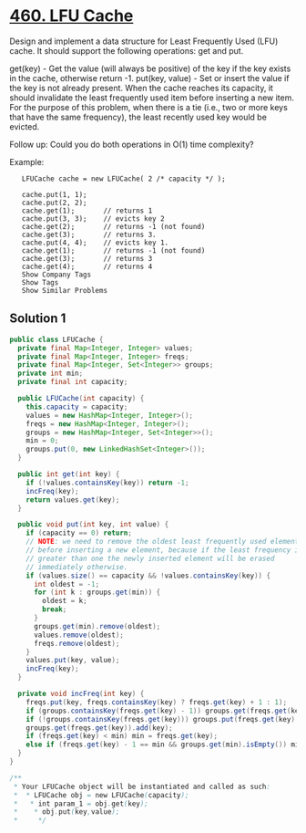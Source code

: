 # [460. LFU Cache](https://leetcode.com/problems/lfu-cache/)

Design and implement a data structure for Least Frequently Used (LFU) cache. It should support the following operations: get and put.

get(key) - Get the value (will always be positive) of the key if the key exists in the cache, otherwise return -1.
put(key, value) - Set or insert the value if the key is not already present. When the cache reaches its capacity, it should invalidate the least frequently used item before inserting a new item. For the purpose of this problem, when there is a tie (i.e., two or more keys that have the same frequency), the least recently used key would be evicted.

Follow up:
Could you do both operations in O(1) time complexity?

Example:

```
   LFUCache cache = new LFUCache( 2 /* capacity */ );

   cache.put(1, 1);
   cache.put(2, 2);
   cache.get(1);       // returns 1
   cache.put(3, 3);    // evicts key 2
   cache.get(2);       // returns -1 (not found)
   cache.get(3);       // returns 3.
   cache.put(4, 4);    // evicts key 1.
   cache.get(1);       // returns -1 (not found)
   cache.get(3);       // returns 3
   cache.get(4);       // returns 4
   Show Company Tags
   Show Tags
   Show Similar Problems
```

## Solution 1

```java
public class LFUCache {
  private final Map<Integer, Integer> values;
  private final Map<Integer, Integer> freqs;
  private final Map<Integer, Set<Integer>> groups;
  private int min;
  private final int capacity;

  public LFUCache(int capacity) {
    this.capacity = capacity;
    values = new HashMap<Integer, Integer>();
    freqs = new HashMap<Integer, Integer>();
    groups = new HashMap<Integer, Set<Integer>>();
    min = 0;
    groups.put(0, new LinkedHashSet<Integer>());
  }

  public int get(int key) {
    if (!values.containsKey(key)) return -1;
    incFreq(key);
    return values.get(key);
  }

  public void put(int key, int value) {
    if (capacity == 0) return;
    // NOTE: we need to remove the oldest least frequently used element
    // before inserting a new element, because if the least frequency is
    // greater than one the newly inserted element will be erased
    // immediately otherwise.
    if (values.size() == capacity && !values.containsKey(key)) {
      int oldest = -1;
      for (int k : groups.get(min)) {
        oldest = k;
        break;
      }
      groups.get(min).remove(oldest);
      values.remove(oldest);
      freqs.remove(oldest);
    }
    values.put(key, value);
    incFreq(key);
  }

  private void incFreq(int key) {
    freqs.put(key, freqs.containsKey(key) ? freqs.get(key) + 1 : 1);
    if (groups.containsKey(freqs.get(key) - 1)) groups.get(freqs.get(key) - 1).remove(key);
    if (!groups.containsKey(freqs.get(key))) groups.put(freqs.get(key), new LinkedHashSet<Integer>());
    groups.get(freqs.get(key)).add(key);
    if (freqs.get(key) < min) min = freqs.get(key);
    else if (freqs.get(key) - 1 == min && groups.get(min).isEmpty()) min++;
  }
}

/**
 * Your LFUCache object will be instantiated and called as such:
 *  * LFUCache obj = new LFUCache(capacity);
 *   * int param_1 = obj.get(key);
 *    * obj.put(key,value);
 *     */
 ```
